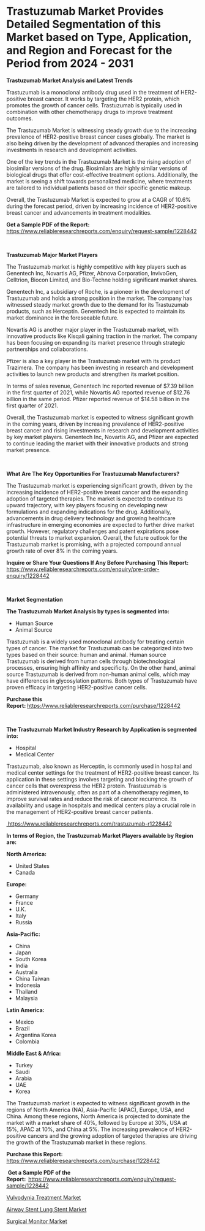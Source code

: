 <p><h1>Trastuzumab Market Provides Detailed Segmentation of this Market based on Type, Application, and Region and Forecast for the Period from 2024 - 2031</h1></p><p><strong>Trastuzumab Market Analysis and Latest Trends</strong></p>
<p><p>Trastuzumab is a monoclonal antibody drug used in the treatment of HER2-positive breast cancer. It works by targeting the HER2 protein, which promotes the growth of cancer cells. Trastuzumab is typically used in combination with other chemotherapy drugs to improve treatment outcomes.</p><p>The Trastuzumab Market is witnessing steady growth due to the increasing prevalence of HER2-positive breast cancer cases globally. The market is also being driven by the development of advanced therapies and increasing investments in research and development activities.</p><p>One of the key trends in the Trastuzumab Market is the rising adoption of biosimilar versions of the drug. Biosimilars are highly similar versions of biological drugs that offer cost-effective treatment options. Additionally, the market is seeing a shift towards personalized medicine, where treatments are tailored to individual patients based on their specific genetic makeup.</p><p>Overall, the Trastuzumab Market is expected to grow at a CAGR of 10.6% during the forecast period, driven by increasing incidence of HER2-positive breast cancer and advancements in treatment modalities.</p></p>
<p><strong>Get a Sample PDF of the Report:&nbsp;</strong> <a href="https://www.reliableresearchreports.com/enquiry/request-sample/1228442">https://www.reliableresearchreports.com/enquiry/request-sample/1228442</a></p>
<p>&nbsp;</p>
<p><strong>Trastuzumab Major Market Players</strong></p>
<p><p>The Trastuzumab market is highly competitive with key players such as Genentech Inc, Novartis AG, Pfizer, Abnova Corporation, InvivoGen, Celltrion, Biocon Limited, and Bio-Techne holding significant market shares.</p><p>Genentech Inc, a subsidiary of Roche, is a pioneer in the development of Trastuzumab and holds a strong position in the market. The company has witnessed steady market growth due to the demand for its Trastuzumab products, such as Herceptin. Genentech Inc is expected to maintain its market dominance in the foreseeable future.</p><p>Novartis AG is another major player in the Trastuzumab market, with innovative products like Kisqali gaining traction in the market. The company has been focusing on expanding its market presence through strategic partnerships and collaborations.</p><p>Pfizer is also a key player in the Trastuzumab market with its product Trazimera. The company has been investing in research and development activities to launch new products and strengthen its market position.</p><p>In terms of sales revenue, Genentech Inc reported revenue of $7.39 billion in the first quarter of 2021, while Novartis AG reported revenue of $12.76 billion in the same period. Pfizer reported revenue of $14.58 billion in the first quarter of 2021.</p><p>Overall, the Trastuzumab market is expected to witness significant growth in the coming years, driven by increasing prevalence of HER2-positive breast cancer and rising investments in research and development activities by key market players. Genentech Inc, Novartis AG, and Pfizer are expected to continue leading the market with their innovative products and strong market presence.</p></p>
<p>&nbsp;</p>
<p><strong>What Are The Key Opportunities For Trastuzumab Manufacturers?</strong></p>
<p><p>The Trastuzumab market is experiencing significant growth, driven by the increasing incidence of HER2-positive breast cancer and the expanding adoption of targeted therapies. The market is expected to continue its upward trajectory, with key players focusing on developing new formulations and expanding indications for the drug. Additionally, advancements in drug delivery technology and growing healthcare infrastructure in emerging economies are expected to further drive market growth. However, regulatory challenges and patent expirations pose potential threats to market expansion. Overall, the future outlook for the Trastuzumab market is promising, with a projected compound annual growth rate of over 8% in the coming years.</p></p>
<p><strong>Inquire or Share Your Questions If Any Before Purchasing This Report:</strong> <a href="https://www.reliableresearchreports.com/enquiry/pre-order-enquiry/1228442">https://www.reliableresearchreports.com/enquiry/pre-order-enquiry/1228442</a></p>
<p>&nbsp;</p>
<p><strong>Market Segmentation</strong></p>
<p><strong>The Trastuzumab Market Analysis by types is segmented into:</strong></p>
<p><ul><li>Human Source</li><li>Animal Source</li></ul></p>
<p><p>Trastuzumab is a widely used monoclonal antibody for treating certain types of cancer. The market for Trastuzumab can be categorized into two types based on their source: human and animal. Human source Trastuzumab is derived from human cells through biotechnological processes, ensuring high affinity and specificity. On the other hand, animal source Trastuzumab is derived from non-human animal cells, which may have differences in glycosylation patterns. Both types of Trastuzumab have proven efficacy in targeting HER2-positive cancer cells.</p></p>
<p><strong>Purchase this Report:&nbsp;</strong><a href="https://www.reliableresearchreports.com/purchase/1228442">https://www.reliableresearchreports.com/purchase/1228442</a></p>
<p>&nbsp;</p>
<p><strong>The Trastuzumab Market Industry Research by Application is segmented into:</strong></p>
<p><ul><li>Hospital</li><li>Medical Center</li></ul></p>
<p><p>Trastuzumab, also known as Herceptin, is commonly used in hospital and medical center settings for the treatment of HER2-positive breast cancer. Its application in these settings involves targeting and blocking the growth of cancer cells that overexpress the HER2 protein. Trastuzumab is administered intravenously, often as part of a chemotherapy regimen, to improve survival rates and reduce the risk of cancer recurrence. Its availability and usage in hospitals and medical centers play a crucial role in the management of HER2-positive breast cancer patients.</p></p>
<p><a href="https://www.reliableresearchreports.com/trastuzumab-r1228442">&nbsp;https://www.reliableresearchreports.com/trastuzumab-r1228442</a></p>
<p><strong>In terms of Region, the Trastuzumab Market Players available by Region are:</strong></p>
<p>
    <p> <strong> North America: </strong>
        <ul>
            <li>United States</li>
            <li>Canada</li>
        </ul>
        </p> 
    <p> <strong> Europe: </strong>
        <ul>
            <li>Germany</li>
            <li>France</li>
            <li>U.K.</li>
            <li>Italy</li>
            <li>Russia</li>
        </ul>
        </p> 
    <p> <strong> Asia-Pacific: </strong>
        <ul>
            <li>China</li>
            <li>Japan</li>
            <li>South Korea</li>
            <li>India</li>
            <li>Australia</li>
            <li>China Taiwan</li>
            <li>Indonesia</li>
            <li>Thailand</li>
            <li>Malaysia</li>
        </ul>
        </p> 
    <p> <strong> Latin America: </strong>
        <ul>
            <li>Mexico</li>
            <li>Brazil</li>
            <li>Argentina Korea</li>
            <li>Colombia</li>
        </ul>
        </p> 
    <p> <strong> Middle East & Africa: </strong>
        <ul>
            <li>Turkey</li>
            <li>Saudi</li>
            <li>Arabia</li>
            <li>UAE</li>
            <li>Korea</li>
        </ul>
    </p>
    </p>
<p><p>The Trastuzumab market is expected to witness significant growth in the regions of North America (NA), Asia-Pacific (APAC), Europe, USA, and China. Among these regions, North America is projected to dominate the market with a market share of 40%, followed by Europe at 30%, USA at 15%, APAC at 10%, and China at 5%. The increasing prevalence of HER2-positive cancers and the growing adoption of targeted therapies are driving the growth of the Trastuzumab market in these regions.</p></p>
<p><strong>Purchase this Report: </strong><a href="https://www.reliableresearchreports.com/purchase/1228442">https://www.reliableresearchreports.com/purchase/1228442</a></p>
<p>&nbsp;<strong>Get a Sample PDF of the Report:&nbsp;&nbsp;</strong><a href="https://www.reliableresearchreports.com/enquiry/request-sample/1228442">https://www.reliableresearchreports.com/enquiry/request-sample/1228442</a></p>
<p><strong></strong></p>
<p><p><a href="https://github.com/HenrietteMills1/Market-Research-Report-List-1/blob/main/vulvodynia-treatment-market.md">Vulvodynia Treatment Market</a></p><p><a href="https://view.publitas.com/reportprime-1/airway-stent-lung-stent-market-insight-market-trends-growth-forecasted-from-2024-to-2031/">Airway Stent Lung Stent Market</a></p><p><a href="https://view.publitas.com/reportprime-1/surgical-monitor-market-insight-market-trends-growth-forecasted-from-2024-to-2031/">Surgical Monitor Market</a></p></p>